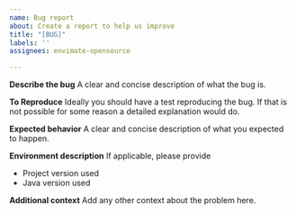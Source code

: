 ```yaml
---
name: Bug report
about: Create a report to help us improve
title: "[BUG]"
labels: ''
assignees: envimate-opensource

---
```


**Describe the bug**
A clear and concise description of what the bug is.

**To Reproduce**
Ideally you should have a test reproducing the bug. If that is not possible for some reason a detailed explanation would do.

**Expected behavior**
A clear and concise description of what you expected to happen.

**Environment description**
If applicable, please provide 

* Project version used 
* Java version used

**Additional context**
Add any other context about the problem here.
